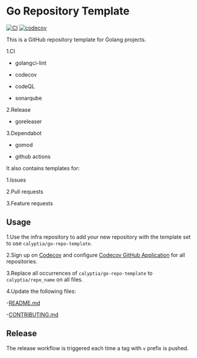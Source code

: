 # Go Repository Template

[![CI](https://github.com/calyptia/go-repo-template/actions/workflows/ci.yml/badge.svg?branch=main)](https://github.com/calyptia/go-repo-template/actions/workflows/ci.yml)
[![codecov](https://codecov.io/gh/calyptia/go-repo-template/branch/main/graph/badge.svg?token=2IUJM8HDTP)](https://codecov.io/gh/calyptia/go-repo-template)

This is a GitHub repository template for Golang projects.

1.CI

- golangci-lint

- codecov

- codeQL

- sonarqube

2.Release

- goreleaser

3.Dependabot

- gomod

- github actions

It also contains templates for:

1.Issues

2.Pull requests

3.Feature requests

## Usage

1.Use the infra repository to add your new repository with the template set
to use `calyptia/go-repo-template`.

2.Sign up on [Codecov](https://codecov.io/) and configure [Codecov GitHub Application](https://github.com/apps/codecov)
for all repositories.

3.Replace all occurrences of `calyptia/go-repo-template` to `calyptia/repo_name`
on all files.

4.Update the following files:

   -[README.md](README.md)

   -[CONTRIBUTING.md](CONTRIBUTING.md)

## Release

The release workflow is triggered each time a tag with `v` prefix is pushed.
